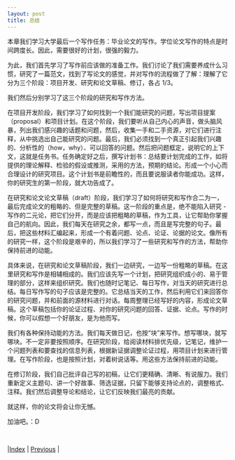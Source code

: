 ```yaml
---
layout: post
title: 总结
---
```


本章我们学习大学最后一个写作任务：毕业论文的写作。学位论文写作的特点是时间跨度长。因此，需要很好的计划，很强的毅力。

为此，我们首先学习了写作前应该做的准备工作。我们讨论了我们需要养成什么习惯，研究了一篇范文，找到了写论文的感觉，并对写作的流程做了了解：理解了它分为三个阶段：项目开发、研究和论文草稿、修订，各占 1/3。

我们然后分别学习了这三个阶段的研究和写作方法。

在项目开发阶段，我们学习了如何找到一个我们能研究的问题，写出项目提案（proposal）和项目计划。在这个阶段，我们要听从自己内心的声音，做头脑风暴，列出我们感兴趣的话题和问题，然后，收集一手和二手资源，对它们进行注释，从中挑选出自己能研究的问题。最后，我们必须找到一个真正引起我们兴趣的、分析性的（how，why）、可以回答的问题。然后把问题框定，说明它的上下文，这就是任务书。任务确定好之后，撰写计划书：总结要计划完成的工作，如将提供的理论解释、检验的假设或推测，采用的方法，预期的结论。形成一个小心而合理设计的研究项目。这个计划书是前瞻性的，而且要说服读者你能成功。这样，你的研究生的第一阶段，就大功告成了。

在研究和论文论文草稿（draft）阶段，我们学习了如何将研究和写作合二为一，最后完成论文的粗略的、但是完整的草稿。这一阶段的重点是，绝不能陷入研究 - 写作的二元论，把它们分开，而是应该把粗略的草稿，作为工具，让它帮助你掌握自己的航向。因此，我们每天在研究之余，都写一点，而且是写完整的句子。最后，把这些材料汇编起来，形成一个有着问题、论点、论证、论据的论文。像所有的研究一样，这个阶段是艰辛的，所以我们学习了一些研究和写作的方法，帮助你保持前进的动能。

具体来说，在研究和论文草稿阶段，我们一边研究，一边写一份粗略的草稿。在这里研究和写作是相辅相成的。我们应该先写一个计划，把研究组织成小的、易于管理的部分，这样来组织研究。我们也随时记笔记、每日写作，对当天的研究进行总结。每日写作写的句子应该是完整的。它总结当天的工作，然后利用它们来回答你的研究问题，并和前面的源材料进行对话。每周整理已经写好的内容，形成论文草稿。这个草稿包括你的论证过程、对你的研究问题的回答、证据、论点。写作的时候，你可以假想一个好朋友，是为他而写。

我们有各种保持动能的方法。我们每天做日记，也按“块”来写作。想写哪块，就写哪块。不一定非要按照顺序。在研究阶段，给阅读材料排优先级，记笔记，维护一个问题列表和要查找的信息列表，根据新证据调整论证过程，用项目计划来进行管理。在写作阶段，也是按照计划，对着树说话等。用这些方法保持前进的动能。

在修订阶段，我们自己批评自己写的初稿，让它们更精确、清晰、有说服力。我们重新定义主题句、讲一个好故事、筛选证据，只留下能够支持论点的，调整格式、注释。我们然后调整导论和结论，让它们反映我们最亮的贡献。

就这样，你的论文将会让你无憾。

加油吧。：D

<br/>

|[Index](../) | [Previous](4-4-revision-intro) |
